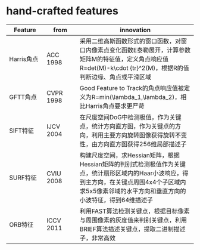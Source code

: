 # hand-crafted features



<table><thead><tr><th width="150">Feature</th><th width="150">from</th><th width="453.8210180623974">innovation</th></tr></thead><tbody><tr><td>Harris角点</td><td>ACC 1998</td><td>采用二维高斯函数形式的窗口函数，对窗口内像素点变化函数E泰勒展开，计算参数矩阵M的特征值，定义角点响应值<span class="math">R=det(M)-k\cdot {tr}^2(M)</span>，根据R的值判断边缘、角点或平滑区域</td></tr><tr><td>GFTT角点</td><td>CVPR 1998</td><td>Good Feature to Track的角点响应值被定义为<span class="math">R=min(\lambda_1,\lambda_2)</span>，相比Harris角点要求更严苛</td></tr><tr><td>SIFT特征</td><td>IJCV 2004</td><td>在尺度空间DoG中检测极值，作为关键点，统计方向直方图，作为关键点的方向，利用主要方向旋转图像获得旋转不变性，由方向直方图获得256维局部描述子</td></tr><tr><td>SURF特征</td><td>CVIU 2008</td><td>构建尺度空间，求Hessian矩阵，根据Hessian矩阵的判别式检测极值作为关键点，统计扇形区域内的Haar小波响应，得到主方向，在关键点周围4x4个子区域内求5x5像素邻域的水平方向和垂直方向的小波特征，得到64维描述子</td></tr><tr><td>ORB特征</td><td>ICCV 2011</td><td>利用FAST算法检测关键点，根据目标像素与周围像素的灰度值来判别关键点，利用BRIEF算法描述关键点，提取二进制描述子，非常高效</td></tr></tbody></table>
